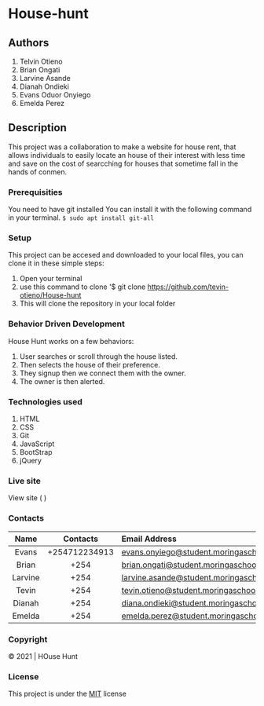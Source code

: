 # House-hunt
## Authors
1. Telvin Otieno 
2. Brian Ongati
3. Larvine Asande
4. Dianah Ondieki 
5. Evans Oduor Onyiego
6. Emelda Perez
## Description
This project was a collaboration to make a website for house rent, that allows individuals to easily locate an house of their interest with less time and save on the cost of searcching for houses that sometime fall in the hands of conmen.
### Prerequisities
You need to have git installed
You can install it with the following command in your terminal.
`$ sudo apt install git-all`
### Setup
This project can be accesed and downloaded to your local files, you can clone it in these simple steps:
1. Open your terminal
2. use this command to clone '$ git clone https://github.com/tevin-otieno/House-hunt
3. This will clone the repository in your local folder
### Behavior Driven Development
House Hunt works on a few behaviors: 
1. User searches or scroll through the house listed. 
2. Then selects the house of their preference. 
3. They signup then we connect them with the owner.
4. The owner is then alerted. 

### Technologies used
1. HTML
2. CSS
3. Git
4. JavaScript
5. BootStrap
6. jQuery
### Live site
View site ( )
### Contacts
|Name   |Contacts        | Email Address                                          |
|:-----:|:--------------:|:-------------------------------------------------------|
|Evans  |+254712234913   | evans.onyiego@student.moringaschool.com                |
|Brian  |+254            | brian.ongati@student.moringaschool.com                 |
|Larvine|+254            | larvine.asande@student.moringaschool.com               |
|Tevin  |+254            | tevin.otieno@student.moringaschool.com                 |
|Dianah |+254            | diana.ondieki@student.moringaschool.com                |
|Emelda |+254            | emelda.perez@student.moringaschool.com                 |
### Copyright
© 2021 | HOuse Hunt
### License
This project is under the [MIT](license) license
